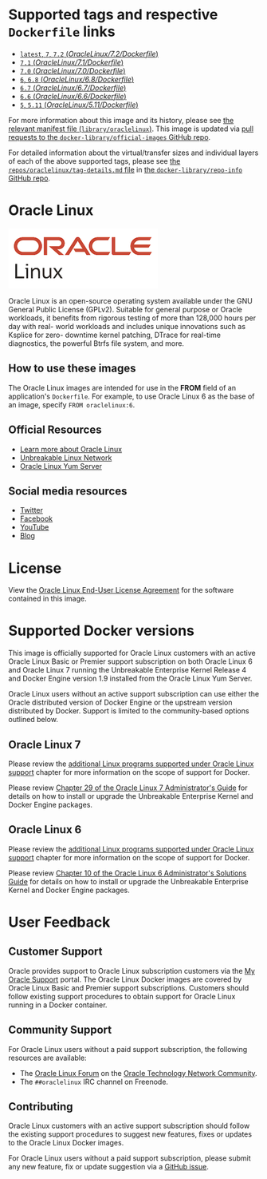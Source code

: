# Supported tags and respective `Dockerfile` links

-	[`latest`, `7`, `7.2` (*OracleLinux/7.2/Dockerfile*)](https://github.com/oracle/docker-images/blob/f7f8b6772d4a0667cef5be75832a42d56ff2d5e8/OracleLinux/7.2/Dockerfile)
-	[`7.1` (*OracleLinux/7.1/Dockerfile*)](https://github.com/oracle/docker-images/blob/f7f8b6772d4a0667cef5be75832a42d56ff2d5e8/OracleLinux/7.1/Dockerfile)
-	[`7.0` (*OracleLinux/7.0/Dockerfile*)](https://github.com/oracle/docker-images/blob/f7f8b6772d4a0667cef5be75832a42d56ff2d5e8/OracleLinux/7.0/Dockerfile)
-	[`6`, `6.8` (*OracleLinux/6.8/Dockerfile*)](https://github.com/oracle/docker-images/blob/f7f8b6772d4a0667cef5be75832a42d56ff2d5e8/OracleLinux/6.8/Dockerfile)
-	[`6.7` (*OracleLinux/6.7/Dockerfile*)](https://github.com/oracle/docker-images/blob/f7f8b6772d4a0667cef5be75832a42d56ff2d5e8/OracleLinux/6.7/Dockerfile)
-	[`6.6` (*OracleLinux/6.6/Dockerfile*)](https://github.com/oracle/docker-images/blob/f7f8b6772d4a0667cef5be75832a42d56ff2d5e8/OracleLinux/6.6/Dockerfile)
-	[`5`, `5.11` (*OracleLinux/5.11/Dockerfile*)](https://github.com/oracle/docker-images/blob/f7f8b6772d4a0667cef5be75832a42d56ff2d5e8/OracleLinux/5.11/Dockerfile)

For more information about this image and its history, please see [the relevant manifest file (`library/oraclelinux`)](https://github.com/docker-library/official-images/blob/master/library/oraclelinux). This image is updated via [pull requests to the `docker-library/official-images` GitHub repo](https://github.com/docker-library/official-images/pulls?q=label%3Alibrary%2Foraclelinux).

For detailed information about the virtual/transfer sizes and individual layers of each of the above supported tags, please see [the `repos/oraclelinux/tag-details.md` file](https://github.com/docker-library/repo-info/blob/master/repos/oraclelinux/tag-details.md) in [the `docker-library/repo-info` GitHub repo](https://github.com/docker-library/repo-info).

# Oracle Linux

![logo](https://raw.githubusercontent.com/docker-library/docs/ec0d698a7724e87f1e9ee0e4af266a334a574a03/oraclelinux/logo.png)

Oracle Linux is an open-source operating system available under the GNU General Public License (GPLv2). Suitable for general purpose or Oracle workloads, it benefits from rigorous testing of more than 128,000 hours per day with real- world workloads and includes unique innovations such as Ksplice for zero- downtime kernel patching, DTrace for real-time diagnostics, the powerful Btrfs file system, and more.

## How to use these images

The Oracle Linux images are intended for use in the **FROM** field of an application's `Dockerfile`. For example, to use Oracle Linux 6 as the base of an image, specify `FROM oraclelinux:6`.

## Official Resources

-	[Learn more about Oracle Linux](https://oracle.com/linux)
-	[Unbreakable Linux Network](https://linux.oracle.com)
-	[Oracle Linux Yum Server](http://yum.oracle.com)

## Social media resources

-	[Twitter](https://twitter.com/ORCL_Linux)
-	[Facebook](https://www.facebook.com/OracleLinux)
-	[YouTube](https://www.youtube.com/user/OracleLinuxChannel)
-	[Blog](http://blogs.oracle.com/linux)

# License

View the [Oracle Linux End-User License Agreement](https://oss.oracle.com/ol6/EULA) for the software contained in this image.

# Supported Docker versions

This image is officially supported for Oracle Linux customers with an active Oracle Linux Basic or Premier support subscription on both Oracle Linux 6 and Oracle Linux 7 running the Unbreakable Enterprise Kernel Release 4 and Docker Engine version 1.9 installed from the Oracle Linux Yum Server.

Oracle Linux users without an active support subscription can use either the Oracle distributed version of Docker Engine or the upstream version distributed by Docker. Support is limited to the community-based options outlined below.

## Oracle Linux 7

Please review the [additional Linux programs supported under Oracle Linux support](https://docs.oracle.com/cd/E52668_01/E63013/html/ol7-lic-addl-packages.html) chapter for more information on the scope of support for Docker.

Please review [Chapter 29 of the Oracle Linux 7 Administrator&apos;s Guide](https://docs.oracle.com/cd/E52668_01/E54669/html/ol7-docker.html) for details on how to install or upgrade the Unbreakable Enterprise Kernel and Docker Engine packages.

## Oracle Linux 6

Please review the [additional Linux programs supported under Oracle Linux support](http://docs.oracle.com/cd/E37670_01/E63012/html/ol6-lic-addl-packages.html) chapter for more information on the scope of support for Docker.

Please review [Chapter 10 of the Oracle Linux 6 Administrator&apos;s Solutions Guide](http://docs.oracle.com/cd/E37670_01/E37355/html/ol_docker.html) for details on how to install or upgrade the Unbreakable Enterprise Kernel and Docker Engine packages.

# User Feedback

## Customer Support

Oracle provides support to Oracle Linux subscription customers via the [My Oracle Support](https://support.oracle.com) portal. The Oracle Linux Docker images are covered by Oracle Linux Basic and Premier support subscriptions. Customers should follow existing support procedures to obtain support for Oracle Linux running in a Docker container.

## Community Support

For Oracle Linux users without a paid support subscription, the following resources are available:

-	The [Oracle Linux Forum](https://community.oracle.com/community/server_%26_storage_systems/linux/oracle_linux) on the [Oracle Technology Network Community](https://community.oracle.com/welcome).
-	The `##oraclelinux` IRC channel on Freenode.

## Contributing

Oracle Linux customers with an active support subscription should follow the existing support procedures to suggest new features, fixes or updates to the Oracle Linux Docker images.

For Oracle Linux users without a paid support subscription, please submit any new feature, fix or update suggestion via a [GitHub issue](https://github.com/oracle/docker/issues).
